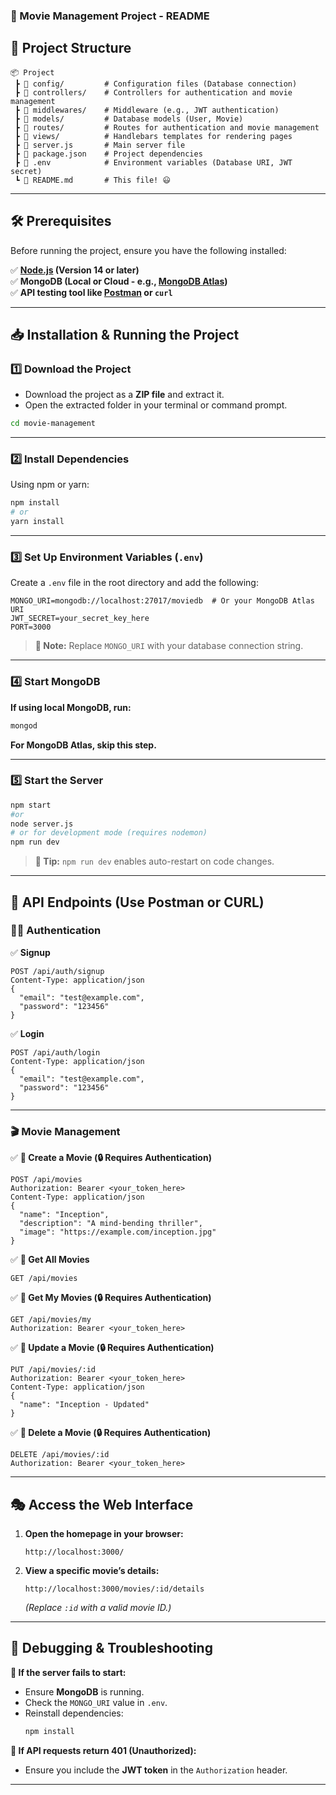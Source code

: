 ### **📌 Movie Management Project - README**


## **📂 Project Structure**
```
📦 Project
 ┣ 📂 config/         # Configuration files (Database connection)
 ┣ 📂 controllers/    # Controllers for authentication and movie management
 ┣ 📂 middlewares/    # Middleware (e.g., JWT authentication)
 ┣ 📂 models/         # Database models (User, Movie)
 ┣ 📂 routes/         # Routes for authentication and movie management
 ┣ 📂 views/          # Handlebars templates for rendering pages
 ┣ 📜 server.js       # Main server file
 ┣ 📜 package.json    # Project dependencies
 ┣ 📜 .env            # Environment variables (Database URI, JWT secret)
 ┗ 📜 README.md       # This file! 😃
```

---

## **🛠 Prerequisites**
Before running the project, ensure you have the following installed:

✅ **[Node.js](https://nodejs.org/) (Version 14 or later)**  
✅ **MongoDB (Local or Cloud - e.g., [MongoDB Atlas](https://www.mongodb.com/cloud/atlas))**  
✅ **API testing tool like [Postman](https://www.postman.com/) or `curl`**

---

## **📥 Installation & Running the Project**



### **1️⃣ Download the Project**
- Download the project as a **ZIP file** and extract it.
- Open the extracted folder in your terminal or command prompt.

```sh
cd movie-management
```

---


### **2️⃣ Install Dependencies**
Using npm or yarn:
```sh
npm install
# or
yarn install
```

---

### **3️⃣ Set Up Environment Variables (`.env`)**
Create a `.env` file in the root directory and add the following:
```
MONGO_URI=mongodb://localhost:27017/moviedb  # Or your MongoDB Atlas URI
JWT_SECRET=your_secret_key_here
PORT=3000
```

> **📌 Note:** Replace `MONGO_URI` with your database connection string.

---

### **4️⃣ Start MongoDB**
**If using local MongoDB, run:**
```sh
mongod
```
**For MongoDB Atlas, skip this step.**

---

### **5️⃣ Start the Server**
```sh
npm start 
#or
node server.js
# or for development mode (requires nodemon)
npm run dev
```
> **📌 Tip:** `npm run dev` enables auto-restart on code changes.

---

## **🔗 API Endpoints (Use Postman or CURL)**

### **🧑‍💻 Authentication**
✅ **Signup**
```http
POST /api/auth/signup
Content-Type: application/json
{
  "email": "test@example.com",
  "password": "123456"
}
```

✅ **Login**
```http
POST /api/auth/login
Content-Type: application/json
{
  "email": "test@example.com",
  "password": "123456"
}
```

---

### **🎬 Movie Management**
✅ **📌 Create a Movie (🔒 Requires Authentication)**
```http
POST /api/movies
Authorization: Bearer <your_token_here>
Content-Type: application/json
{
  "name": "Inception",
  "description": "A mind-bending thriller",
  "image": "https://example.com/inception.jpg"
}
```

✅ **📌 Get All Movies**
```http
GET /api/movies
```

✅ **📌 Get My Movies (🔒 Requires Authentication)**
```http
GET /api/movies/my
Authorization: Bearer <your_token_here>
```

✅ **📌 Update a Movie (🔒 Requires Authentication)**
```http
PUT /api/movies/:id
Authorization: Bearer <your_token_here>
Content-Type: application/json
{
  "name": "Inception - Updated"
}
```

✅ **📌 Delete a Movie (🔒 Requires Authentication)**
```http
DELETE /api/movies/:id
Authorization: Bearer <your_token_here>
```

---

## **🎭 Access the Web Interface**
1. **Open the homepage in your browser:**
   ```
   http://localhost:3000/
   ```
2. **View a specific movie’s details:**
   ```
   http://localhost:3000/movies/:id/details
   ```
   *(Replace `:id` with a valid movie ID.)*

---

## **🐛 Debugging & Troubleshooting**
**📌 If the server fails to start:**
- Ensure **MongoDB** is running.
- Check the `MONGO_URI` value in `.env`.
- Reinstall dependencies:
  ```sh
  npm install
  ```

**📌 If API requests return 401 (Unauthorized):**
- Ensure you include the **JWT token** in the `Authorization` header.

---
